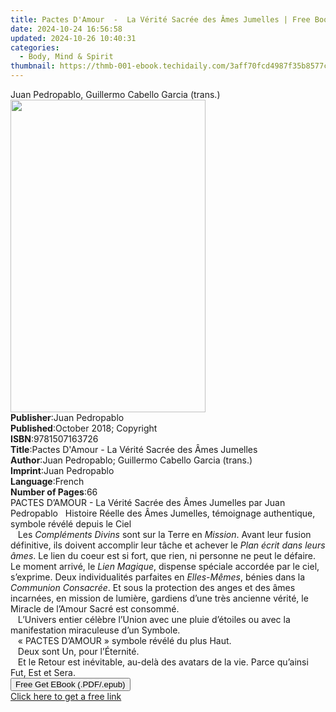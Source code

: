 ```yaml
---
title: Pactes D'Amour  -  La Vérité Sacrée des Âmes Jumelles | Free Book
date: 2024-10-24 16:56:58
updated: 2024-10-26 10:40:31
categories:
  - Body, Mind & Spirit
thumbnail: https://thmb-001-ebook.techidaily.com/3aff70fcd4987f35b8577c02d687100916fb90e52dc02ad869821dd48e6459f6.jpg
---
```

<main id="book-container">
  <div class="flex flex-col">
    <div class="book-brief flex-1 py-6 px-4 sm:p-6 md:py-10 md:px-8">
      <!-- brief-->
      <div class="book-brief-main">
        Juan Pedropablo, Guillermo Cabello Garcia (trans.)
      </div>
    </div>
    <div
      class="book-meta-info flex-1 grid gap-4 col-start-1 col-end-3 row-start-1 sm:mb-6 sm:grid-cols-4 lg:gap-6 lg:col-start-2 lg:row-end-6 lg:row-span-6 lg:mb-0"
    >
      <div
        class="book-meta-info-left place-content-center mt-4 p-4 text-sm leading-6 col-start-2 col-span-2 dark:text-slate-400"
      >
        <img
          class="w-full h-500 object-cover rounded-lg sm:h-255 sm:col-span-2 lg:col-span-full"
          src="https://img-001-ebook.techidaily.com/ab5781a9feae3bde42a60bbc5ab159e3c0adf913c40c1740b8cb44dce5e783df.jpg"
          alt=""
          width="312"
          height="500"
        />
      </div>
      <div
        class="book-meta-info-right mt-2 col-start-1 row-start-2 col-span-3 self-center"
      >
        <!-- meta data  -->
        <div class="flex flex-col px-4 md:px-8">
          <div class="flex-1">
            <strong>Publisher</strong>:<span class="px-2">Juan Pedropablo</span>
          </div>
          <div class="flex-1">
            <strong>Published</strong>:<span class="px-2"
              >October 2018; Copyright</span
            >
          </div>
          <div class="flex-1">
            <strong>ISBN</strong>:<span class="px-2">9781507163726</span>
          </div>
          <div class="flex-1">
            <strong>Title</strong>:<span class="px-2"
              >Pactes D&#39;Amour - La Vérité Sacrée des Âmes Jumelles</span
            >
          </div>
          <div class="flex-1">
            <strong>Author</strong>:<span class="px-2"
              >Juan Pedropablo; Guillermo Cabello Garcia (trans.)</span
            >
          </div>
          <div class="flex-1">
            <strong>Imprint</strong>:<span class="px-2">Juan Pedropablo</span>
          </div>
          <div class="flex-1">
            <strong>Language</strong>:<span class="px-2">French</span>
          </div>
          <div class="flex-1">
            <strong>Number of Pages</strong>:<span class="px-2">66</span>
          </div>
        </div>
      </div>
    </div>
    <div class="book-description flex-1 py-6 px-4 sm:p-6 md:py-10 md:px-8">
      <div class="book-description-main">
        <div accordion-content="" id="description">
          PACTES D’AMOUR - La Vérité Sacrée des Âmes Jumelles par Juan
          Pedropablo&nbsp; &nbsp;Histoire Réelle des Âmes Jumelles, témoignage
          authentique, symbole révélé depuis le Ciel<br />&nbsp; &nbsp;Les
          <i>Compléments Divins</i> sont sur la Terre en <i>Mission</i>. Avant
          leur fusion définitive, ils doivent accomplir leur tâche et achever le
          <i>Plan écrit dans leurs âmes</i>. Le lien du coeur est si fort, que
          rien, ni personne ne peut le défaire. Le moment arrivé, le
          <i>Lien Magique</i>, dispense spéciale accordée par le ciel,
          s’exprime. Deux individualités parfaites en <i>Elles-Mêmes</i>, bénies
          dans la <i>Communion Consacrée</i>. Et sous la protection des anges et
          des âmes incarnées, en mission de lumière, gardiens d’une très
          ancienne vérité, le Miracle de l’Amour Sacré est consommé.<br />&nbsp;
          &nbsp;L’Univers entier célèbre l’Union avec une pluie d’étoiles ou
          avec la manifestation miraculeuse d’un Symbole.<br />&nbsp; &nbsp;«
          PACTES D’AMOUR » symbole révélé du plus Haut.<br />&nbsp; &nbsp;Deux
          sont Un, pour l’Éternité.<br />&nbsp; &nbsp;Et le Retour est
          inévitable, au-delà des avatars de la vie. Parce qu’ainsi Fut, Est et
          Sera.<br />
        </div>
        <div class="accordion-fader"></div>
      </div>
    </div>
    <div class="book-excerpts flex-1 py-6 px-4 sm:p-6 md:py-10 md:px-8"></div>
    <div
      class="book-about-author flex-1 py-6 px-4 sm:p-6 md:py-10 md:px-8"
    ></div>
    <div class="book-free-get flex-1 py-6 px-4 sm:p-6 md:py-10 md:px-8">
      <button
        id="btn-free-get"
        class="bg-blue-500 hover:bg-blue-700 text-white font-bold py-2 px-4 rounded"
      >
        Free Get EBook (.PDF/.epub)
      </button>
      <div id="countdown-display" class="px-2 text-lg mt-2"></div>
      <a
        id="free-link"
        class="hidden bg-blue-500 hover:bg-blue-700 text-white font-bold py-2 px-4 rounded"
        href="https://www.ebooks.com/en-us/book/95834602/pactes-d-amour-la-v-rit-sacr-e-des-mes-jumelles/juan-pedropablo/"
        target="_blank"
        >Click here to get a free link</a
      >
    </div>
    <script>
      let countdownTime = 0;
      let countdownInterval = null;
      document
        .getElementById('btn-free-get')
        .addEventListener('click', startCountdown);
      function startCountdown() {
        countdownTime = new Date().getTime() + 60000 * 3;
        countdownInterval = setInterval(updateCountdown, 1000);
        document.getElementById('btn-free-get').disabled = true;
        document
          .getElementById('btn-free-get')
          .classList.add('bg-gray-500', 'cursor-not-allowed');
      }
      function updateCountdown() {
        let currentTime = new Date().getTime();
        let timeLeft = countdownTime - currentTime;
        let secondsLeft = Math.floor(timeLeft / 1000);
        document.getElementById('countdown-display').innerHTML =
          `Remaining time: ${secondsLeft} seconds.`;
        if (secondsLeft <= 0) {
          clearInterval(countdownInterval);
          document.getElementById('btn-free-get').classList.add('hidden');
          document.getElementById('free-link').classList.remove('hidden');
          document.getElementById('countdown-display').innerHTML = '';
        }
      }
    </script>
  </div>
</main>
